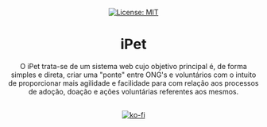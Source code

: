 <div align="center" style="margin-bottom:30px">

[![License: MIT](https://img.shields.io/badge/License-MIT-blue.svg)](https://opensource.org/licenses/MIT) 

# iPet
O iPet trata-se de um sistema web cujo objetivo principal é, de forma simples e direta, criar uma "ponte" entre ONG's e voluntários com o intuito de proporcionar mais agilidade e facilidade para com relação aos processos de adoção, doação e ações voluntárias referentes aos mesmos.

</div>

<div align="center" style="margin-bottom:30px">
  
[![ko-fi](https://www.ko-fi.com/img/githubbutton_sm.svg)](https://ko-fi.com/C0C81IJH6)

</div>
